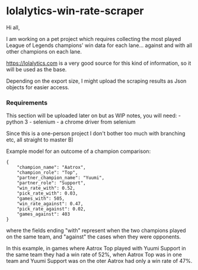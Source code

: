 # lolalytics-win-rate-scraper

Hi all,

I am working on a pet project which requires collecting the most played League of Legends champions' win data for each lane... against and with all other champions on each lane.

https://lolalytics.com is a very good source for this kind of information, so it will be used as the base.

Depending on the export size, I might upload the scraping results as Json objects for easier access.


### Requirements
This section will be uploaded later on but as WIP notes, you will need:
    - python 3
    - selenium
    - a chrome driver from selenium


Since this is a one-person project I don't bother too much with branching etc, all straight to master B)


Example model for an outcome of a champion comparison:
```
{
    "champion_name": "Aatrox",
    "champion_role": "Top",
    "partner_champion_name": "Yuumi",
    "partner_role": "Support",
    "win_rate_with": 0.52,
    "pick_rate_with": 0.03,
    "games_with": 505,
    "win_rate_against": 0.47,
    "pick_rate_against": 0.02,
    "games_against": 403
}
```
where the fields ending "with" represent when the two champions played on the same team, and "against" the cases when they were opponents.

In this example, in games where Aatrox Top played with Yuumi Support in the same team they had a win rate of 52%, when Aatrox Top was in one team and Yuumi Support was on the oter Aatrox had only a win rate of 47%.
